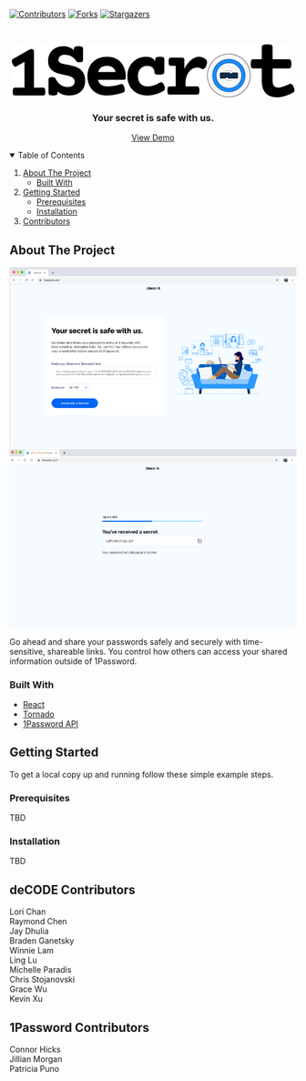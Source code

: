 [![Contributors][contributors-shield]][contributors-url]
[![Forks][forks-shield]][forks-url]
[![Stargazers][stars-shield]][stars-url]

<br />
<p align="center">
  <a href="https://github.com/othneildrew/Best-README-Template">
    <img src="images/logo.png" alt="Logo">
  </a>

  <h3 align="center">Your secret is safe with us.</h3>

  <p align="center">
    <a href="">View Demo</a>
  </p>
</p>

<details open="open">
  <summary>Table of Contents</summary>
  <ol>
    <li>
      <a href="#about-the-project">About The Project</a>
      <ul>
        <li><a href="#built-with">Built With</a></li>
      </ul>
    </li>
    <li>
      <a href="#getting-started">Getting Started</a>
      <ul>
        <li><a href="#prerequisites">Prerequisites</a></li>
        <li><a href="#installation">Installation</a></li>
      </ul>
    </li>
    <li><a href="#contributors">Contributors</a></li>
  </ol>
</details>

## About The Project

<img src="images/demo1.png">
<img src="images/demo2.png">

Go ahead and share your passwords safely and securely with time-sensitive, shareable links. You control how others can access your shared information outside of 1Password.

### Built With

* [React](https://reactjs.org/)
* [Tornado](https://www.tornadoweb.org/en/stable/)
* [1Password API](https://www.1password.com/)

## Getting Started 

To get a local copy up and running follow these simple example steps.

### Prerequisites

TBD

### Installation

TBD

<!-- ACKNOWLEDGEMENTS -->
## deCODE Contributors
Lori Chan
<br>
Raymond Chen
<br>
Jay Dhulia
<br>
Braden Ganetsky
<br>
Winnie Lam
<br>
Ling Lu
<br>
Michelle Paradis
<br>
Chris Stojanovski
<br>
Grace Wu
<br>
Kevin Xu

## 1Password Contributors
Connor Hicks
<br>
Jillian Morgan
<br>
Patricia Puno

<!-- MARKDOWN LINKS & IMAGES -->
<!-- https://www.markdownguide.org/basic-syntax/#reference-style-links -->
[contributors-shield]: https://img.shields.io/github/contributors/othneildrew/Best-README-Template.svg?style=for-the-badge
[contributors-url]: https://github.com/michpara/1Secret/graphs/contributors
[forks-shield]: https://img.shields.io/github/forks/othneildrew/Best-README-Template.svg?style=for-the-badge
[forks-url]: https://github.com/michpara/1Secret/network/members
[stars-shield]: https://img.shields.io/github/stars/othneildrew/Best-README-Template.svg?style=for-the-badge
[stars-url]: https://github.com/michpara/1Secret/stargazers
